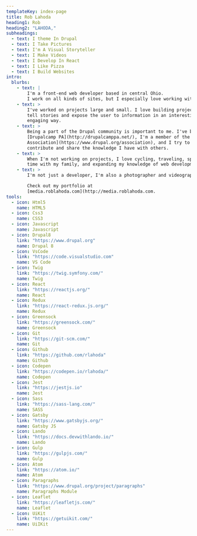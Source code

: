 ```yaml
---
templateKey: index-page
title: Rob Lahoda
heading1: Rob
heading2: "LAHODA,"
subheadings:
  - text: I theme In Drupal
  - text: I Take Pictures
  - text: I'm A Visual Storyteller
  - text: I Make Videos
  - text: I Develop In React
  - text: I Like Pizza
  - text: I Build Websites
intro:
  blurbs:
    - text: |
        I'm a front-end web developer based in central Ohio.
        I work on all kinds of sites, but I especially love working with Drupal.
    - text: >
        I've worked on projects large and small. I love building projects that
        tell stories and expose the user to information in an interesting and
        engaging way.
    - text: >
        Being a part of the Drupal community is important to me. I've been to
        [Drupalcamp PA](http://drupalcamppa.net/), I'm a member of the [Drupal
        Association](https://www.drupal.org/association), and I try to
        contribute and share the knowledge I have with others.
    - text: >
        When I'm not working on projects, I love cycling, traveling, spending
        time with my family, and expanding my knowledge of web development.
    - text: >
        I'm not just a developer, I'm also a photographer and videographer.

        Check out my portfolio at
        [media.roblahoda.com](http://media.roblahoda.com.
tools:
  - icon: Html5
    name: HTML5
  - icon: Css3
    name: CSS3
  - icon: Javascript
    name: Javascript
  - icon: Drupal8
    link: "https://www.drupal.org"
    name: Drupal 8
  - icon: VsCode
    link: "https://code.visualstudio.com"
    name: VS Code
  - icon: Twig
    link: "https://twig.symfony.com/"
    name: Twig
  - icon: React
    link: "https://reactjs.org/"
    name: React
  - icon: Redux
    link: "https://react-redux.js.org/"
    name: Redux
  - icon: Greensock
    link: "https://greensock.com/"
    name: Greensock
  - icon: Git
    link: "https://git-scm.com/"
    name: Git
  - icon: Github
    link: "https://github.com/rlahoda"
    name: Github
  - icon: Codepen
    link: "https://codepen.io/rlahoda/"
    name: Codepen
  - icon: Jest
    link: "https://jestjs.io"
    name: Jest
  - icon: Sass
    link: "https://sass-lang.com/"
    name: SASS
  - icon: Gatsby
    link: "https://www.gatsbyjs.org/"
    name: Gatsby JS
  - icon: Lando
    link: "https://docs.devwithlando.io/"
    name: Lando
  - icon: Gulp
    link: "https://gulpjs.com/"
    name: Gulp
  - icon: Atom
    link: "https://atom.io/"
    name: Atom
  - icon: Paragraphs
    link: "https://www.drupal.org/project/paragraphs"
    name: Paragraphs Module
  - icon: Leaflet
    link: "https://leafletjs.com/"
    name: Leaflet
  - icon: UiKit
    link: "https://getuikit.com/"
    name: UiIKit
---
```


